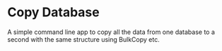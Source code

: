 # Copy Database

A simple command line app to copy all the data from one database to a second with the same structure using BulkCopy etc.